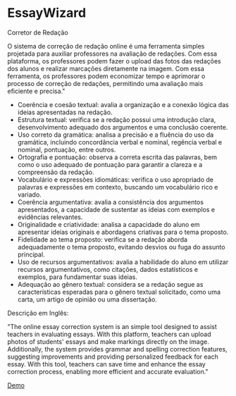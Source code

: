 # EssayWizard
Corretor de Redação

O sistema de correção de redação online é uma ferramenta simples projetada para auxiliar professores na avaliação de redações. Com essa plataforma, os professores podem fazer o upload das fotos das redações dos alunos e realizar marcações diretamente na imagem. Com essa ferramenta, os professores podem economizar tempo e aprimorar o processo de correção de redações, permitindo uma avaliação mais eficiente e precisa."

<ul>
  <li>Coerência e coesão textual: avalia a organização e a conexão lógica das ideias apresentadas na redação.</li>
  <li>Estrutura textual: verifica se a redação possui uma introdução clara, desenvolvimento adequado dos argumentos e uma conclusão coerente.</li>
  <li>Uso correto da gramática: analisa a precisão e a fluência do uso da gramática, incluindo concordância verbal e nominal, regência verbal e nominal, pontuação, entre outros.</li>
  <li>Ortografia e pontuação: observa a correta escrita das palavras, bem como o uso adequado de pontuação para garantir a clareza e a compreensão da redação.</li>
  <li>Vocabulário e expressões idiomáticas: verifica o uso apropriado de palavras e expressões em contexto, buscando um vocabulário rico e variado.</li>
  <li>Coerência argumentativa: avalia a consistência dos argumentos apresentados, a capacidade de sustentar as ideias com exemplos e evidências relevantes.</li>
  <li>Originalidade e criatividade: analisa a capacidade do aluno em apresentar ideias originais e abordagens criativas para o tema proposto.</li>
  <li>Fidelidade ao tema proposto: verifica se a redação aborda adequadamente o tema proposto, evitando desvios ou fuga do assunto principal.</li>
  <li>Uso de recursos argumentativos: avalia a habilidade do aluno em utilizar recursos argumentativos, como citações, dados estatísticos e exemplos, para fundamentar suas ideias.</li>
  <li>Adequação ao gênero textual: considera se a redação segue as características esperadas para o gênero textual solicitado, como uma carta, um artigo de opinião ou uma dissertação.</li>
</ul>


Descrição em Inglês:

"The online essay correction system is an simple tool designed to assist teachers in evaluating essays. With this platform, teachers can upload photos of students' essays and make markings directly on the image. Additionally, the system provides grammar and spelling correction features, suggesting improvements and providing personalized feedback for each essay. With this tool, teachers can save time and enhance the essay correction process, enabling more efficient and accurate evaluation."

<a href="https://davireimannrossini.github.io/EssayWizard/" target="_blank">Demo</a>
